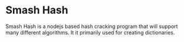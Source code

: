 # Smash Hash

Smash Hash is a nodejs based hash cracking program that will support many different algorithms. It it primarily used for creating dictionaries.
